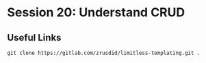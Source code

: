 # Session 20: Understand CRUD


## Useful Links

```git
git clone https://gitlab.com/zrusdid/limitless-templating.git .
```
